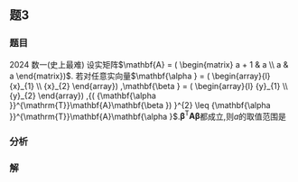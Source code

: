 ## 题3
### 题目
2024 数一(史上最难) 
设实矩阵$\mathbf{A} = ( \begin{matrix} a + 1 & a \\  a & a \end{matrix})$. 若对任意实向量$\mathbf{\alpha } = ( \begin{array}{l} {x}_{1} \\  {x}_{2} \end{array}) ,\mathbf{\beta } = ( \begin{array}{l} {y}_{1} \\  {y}_{2} \end{array}) ,{( {\mathbf{\alpha }}^{\mathrm{T}}\mathbf{A}\mathbf{\beta }) }^{2} \leq  {\mathbf{\alpha }}^{\mathrm{T}}\mathbf{A}\mathbf{\alpha }$.${\mathbf{\beta }}^{\mathrm{T}}\mathbf{A}\mathbf{\beta }$都成立,则$a$的取值范围是
### 分析

### 解